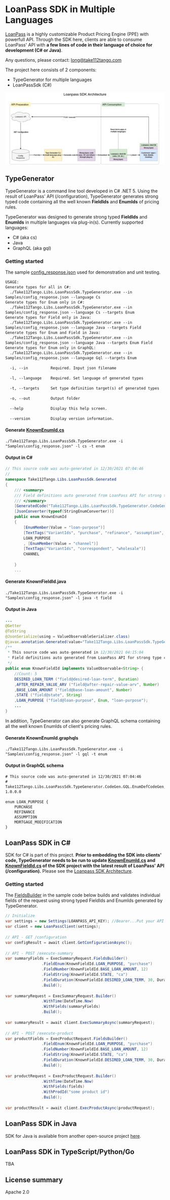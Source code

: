 # LoanPass SDK in Multiple Languages

[LoanPass](https://loanpass.io/) is a highly customizable Product Pricing Engine (PPE) with powerfull API. 
Through the SDK here, clients are able to consume LoanPass' API with **a few lines of code in their language of choice for development (C# or Java)**.

Any questions, please contact: [long@take112tango.com](mailto:long@take112tango.com)

The project here consists of 2 components:
- TypeGenerator for multiple languages
- LoanPassSdk (C#)

![Loanpass SDK Architecture](docs/LoanpassSDK.png)

## TypeGenerator
TypeGenerator is a command line tool developed in C# .NET 5. Using the result of LoanPass' API (/configuration), TypeGenerator generates 
strong typed code containing all the well known **FieldIds** and **EnumIds** of pricing rules.

TypeGenerator was designed to generate strong typed **FieldIds** and **EnumIds** in multiple languages via plug-in(s).
Currently supported languages:
- C# (aka cs)
- Java
- GraphQL (aka gql)

### Getting started
The sample [config_response.json](./TypeGenerator/Samples/config_response.json) used for demonstration and unit testing. 
```
USAGE:
Generate types for all in C#:
  ./Take112Tango.Libs.LoanPassSdk.TypeGenerator.exe --in Samples/config_response.json --language Cs
Generate types for Enum only in C#:
  ./Take112Tango.Libs.LoanPassSdk.TypeGenerator.exe --in Samples/config_response.json --language Cs --targets Enum
Generate types for Field only in Java:
  ./Take112Tango.Libs.LoanPassSdk.TypeGenerator.exe --in Samples/config_response.json --language Java --targets Field
Generate types for Enum and Field in Java:
  ./Take112Tango.Libs.LoanPassSdk.TypeGenerator.exe --in Samples/config_response.json --language Java --targets Enum Field
Generate types for Enum only in GraphQL:
  ./Take112Tango.Libs.LoanPassSdk.TypeGenerator.exe --in Samples/config_response.json --language Gql --targets Enum

  -i, --in          Required. Input json filename

  -l, --language    Required. Set language of generated types

  -t, --targets     Set type definition target(s) of generated types

  -o, --out         Output folder

  --help            Display this help screen.

  --version         Display version information.
```
#### Generate [KnownEnumId.cs](./LoanPassSdk/Generated/KnownFieldId.cs)
```
./Take112Tango.Libs.LoanPassSdk.TypeGenerator.exe -i "Samples\config_response.json" -l cs -t enum
```
#### Output in C#
``` C#
// This source code was auto-generated in 12/30/2021 07:04:46
// 
namespace Take112Tango.Libs.LoanPassSdk.Generated
{
    /// <summary>
    /// Field definitions auto generated from LoanPass API for strong type checking
    /// </summary>
    [GeneratedCode("Take112Tango.Libs.LoanPassSdk.TypeGenerator.CodeGen.CS.EnumDefCodeGen", "1.0.0.0")]
    [JsonConverter(typeof(StringEnumConverter))]
    public enum KnownEnumId
    {
        [EnumMember(Value = "loan-purpose")]
        [TextTags("VariantIds", "purchase", "refinance", "assumption", "mortgage-modification")]
        LOAN_PURPOSE
        , [EnumMember(Value = "channel")]
        [TextTags("VariantIds", "correspondent", "wholesale")]
        CHANNEL

    }
    ...
```
#### Generate KnownFieldId.java
```
./Take112Tango.Libs.LoanPassSdk.TypeGenerator.exe -i "Samples\config_response.json" -l java -t field
```
#### Output in Java
``` Java
...
@Getter
@ToString
@JsonSerialize(using = ValueObservableSerializer.class)
@javax.annotation.Generated(value="Take112Tango.Libs.LoanPassSdk.TypeGenerator.CodeGen.Java.FieldDefCodeGen", date="12/30/2021 04:15:04")
/**
 * This source code was auto-generated in 12/30/2021 04:15:04
 * Field definitions auto generated from LoanPass API for strong type checking
 */
public enum KnownFieldId implements ValueObservable<String> {
    //Count: 5
	DESIRED_LOAN_TERM ("field@desired-loan-term", Duration)
	,AFTER_REPAIR_VALUE_ARV ("field@after-repair-value-arv", Number)
	,BASE_LOAN_AMOUNT ("field@base-loan-amount", Number)
	,STATE ("field@state", String)
	,LOAN_PURPOSE ("field@loan-purpose", Enum, "loan-purpose");
    ...
}
```

In addition, TypeGenerator can also generate GraphQL schema containing all the well known EnumIds of client's pricing rules.

#### Generate KnownEnumId.graphqls
```
./Take112Tango.Libs.LoanPassSdk.TypeGenerator.exe -i "Samples\config_response.json" -l gql -t enum
```
#### Output in GraphQL schema
```
# This source code was auto-generated in 12/30/2021 07:04:46
# Take112Tango.Libs.LoanPassSdk.TypeGenerator.CodeGen.GQL.EnumDefCodeGen, 1.0.0.0

enum LOAN_PURPOSE {
	PURCHASE
	REFINANCE
	ASSUMPTION
	MORTGAGE_MODIFICATION
}
```

## LoanPass SDK in C#
SDK for C# is part of this project. **Prior to embedding the SDK into clients' code, TypeGenerator needs to be run 
to update [KnownEnumId.cs](./LoanPassSdk/Generated/KnownFieldId.cs) and [KnownFieldId.cs](./LoanPassSdk/Generated/KnownFieldId.cs) of the SDK project with the latest result of LoanPass' API (/configuration).**
Please see the [Loanpass SDK Architecture](docs/LoanpassSDK.png).

### Getting started
The [FieldsBuilder](./LoanPassSdk/Builders/ExecSummaryRequestBuilder.cs) in the sample code below builds and validates individual fields of the request using strong typed FieldIds and EnumIds generated 
by TypeGenerator.

```C#
// Initialize
var settings = new Settings(LOANPASS_API_KEY); //Bearer...Put your API key from LoanPass here
var client = new LoanPassClient(settings);

// API - GET /configuration 
var configResult = await client.GetConfigurationAsync();

// API - POST /execute-summary
var summaryFields = ExecSummaryRequest.FieldsBuilder()
                .FieldEnum(KnownFieldId.LOAN_PURPOSE, "purchase")
                .FieldNumber(KnownFieldId.BASE_LOAN_AMOUNT, 12)
                .FieldString(KnownFieldId.STATE, "ca")
                .FieldDuration(KnownFieldId.DESIRED_LOAN_TERM, 30, DurationUnit.Years)
                .Build();

var summaryRequest = ExecSummaryRequest.Builder()
                .WithTime(DateTime.Now)
                .WithFields(summaryFields)
                .Build();
                
var summaryResult = await client.ExecSummaryAsync(summaryRequest);

// API - POST /execute-product
var productFields = ExecProductRequest.FieldsBuilder()
                .FieldEnum(KnownFieldId.LOAN_PURPOSE, "purchase")
                .FieldNumber(KnownFieldId.BASE_LOAN_AMOUNT, 12)
                .FieldString(KnownFieldId.STATE, "ca")
                .FieldDuration(KnownFieldId.DESIRED_LOAN_TERM, 30, DurationUnit.Years)
                .Build();

var productRequest = ExecProductRequest.Builder()
                .WithTime(DateTime.Now)
                .WithFields(fields)
                .WithProdId("some product id")
                .Build();
                
var productResult = await client.ExecProductAsync(productRequest);
```


## LoanPass SDK in Java
SDK for Java is available from another open-source project [here](https://github.com/youlandinc/loanpass-sdk-java).

## LoanPass SDK in TypeScript/Python/Go 
TBA

## License summary
Apache 2.0